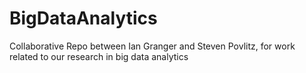 # BigDataAnalytics
Collaborative Repo between Ian Granger and Steven Povlitz, for work related to our research in big data analytics
